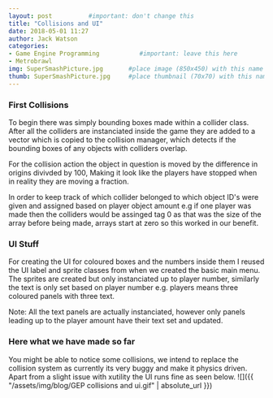 ```yaml
---
layout: post          #important: don't change this
title: "Collisions and UI"
date: 2018-05-01 11:27
author: Jack Watson
categories:
- Game Engine Programming           #important: leave this here
- Metrobrawl
img: SuperSmashPicture.jpg       #place image (850x450) with this name in /assets/img/blog/
thumb: SuperSmashPicture.jpg     #place thumbnail (70x70) with this name in /assets/img/blog/thumbs/
---
```


<!--more-->
### First Collisions
To begin there was simply bounding boxes made within a collider class. After all the colliders are instanciated inside the game they are
added to a vector which is copied to the collision manager, which detects if the bounding boxes of any objects with colliders overlap.

For the collision action the object in question is moved by the difference in origins divivded by 100, Making it look like the players have
stopped when in reality they are moving a fraction.

In order to keep track of which collider belonged to which object ID's were given and assigned based on player object amount e.g if 
one player was made then the colliders would be assinged tag 0 as that was the size of the array before being made, arrays start at zero
so this worked in our benefit.

### UI Stuff
For creating the UI for coloured boxes and the numbers inside them I reused the UI label and sprite classes from when we created the basic 
main menu. The sprites are created but only instanciated up to player number, similarly the text is only set based on player number e.g.
players means three coloured panels with three text.

Note:
All the text panels are actually instanciated, however only panels leading up to the player amount have their text set and updated.


### Here what we have made so far
You might be able to notice some collisions, we intend to replace the collision system as currently its very buggy and make it physics 
driven. Apart from a slight issue with xutility the UI runs fine as seen below.
![]({{ "/assets/img/blog/GEP collisions and ui.gif" | absolute_url }})

